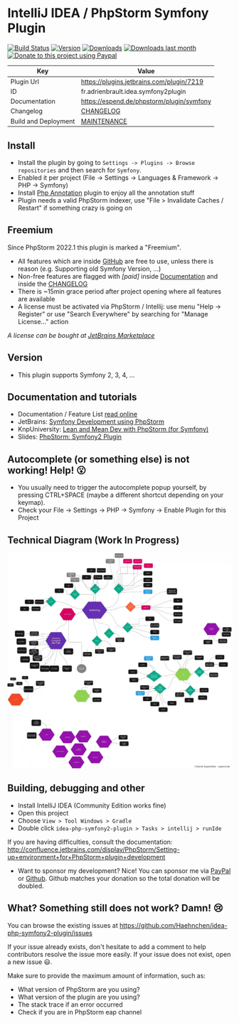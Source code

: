 IntelliJ IDEA / PhpStorm Symfony Plugin
========================
[![Build Status](https://github.com/Haehnchen/idea-php-symfony2-plugin/actions/workflows/gradle.yml/badge.svg?branch=master)](https://github.com/Haehnchen/idea-php-symfony2-plugin/actions/workflows/gradle.yml)
[![Version](http://phpstorm.espend.de/badge/7219/version)](https://plugins.jetbrains.com/plugin/7219)
[![Downloads](http://phpstorm.espend.de/badge/7219/downloads)](https://plugins.jetbrains.com/plugin/7219)
[![Downloads last month](http://phpstorm.espend.de/badge/7219/last-month)](https://plugins.jetbrains.com/plugin/7219)
[![Donate to this project using Paypal](https://img.shields.io/badge/paypal-donate-yellow.svg)](https://www.paypal.me/DanielEspendiller)

| Key                  | Value                                     |
|----------------------|-------------------------------------------|
| Plugin Url           | https://plugins.jetbrains.com/plugin/7219 |
| ID                   | fr.adrienbrault.idea.symfony2plugin       |
| Documentation        | https://espend.de/phpstorm/plugin/symfony |
| Changelog            | [CHANGELOG](CHANGELOG.md)                 |
| Build and Deployment | [MAINTENANCE](MAINTENANCE.md)             |

Install
---------------------
* Install the plugin by going to `Settings -> Plugins -> Browse repositories` and then search for `Symfony`.
* Enabled it per project (File -> Settings -> Languages & Framework -> PHP -> Symfony)
* Install [Php Annotation](http://plugins.jetbrains.com/plugin/7320) plugin to enjoy all the annotation stuff
* Plugin needs a valid PhpStorm indexer, use "File > Invalidate Caches / Restart" if something crazy is going on

Freemium
---------------------

Since PhpStorm 2022.1 this plugin is marked a "Freemium".

* All features which are inside [GitHub](https://github.com/Haehnchen/idea-php-symfony2-plugin) are free to use, unless there is reason (e.g. Supporting old Symfony Version, ...) 
* Non-free features are flagged with _[paid]_ inside [Documentation](https://espend.de/phpstorm/plugin/symfony) and inside the [CHANGELOG](https://github.com/Haehnchen/idea-php-symfony2-plugin/blob/master/CHANGELOG.md)  
* There is ~15min grace period after project opening where all features are available
* A license must be activated via PhpStorm / Intellij: use menu "Help -> Register" or use "Search Everywhere" by searching for "Manage License..." action 

_A license can be bought at [JetBrains Marketplace](https://plugins.jetbrains.com/plugin/7219-symfony-support/pricing)_

Version
---------------------

* This plugin supports Symfony 2, 3, 4, ...

Documentation and tutorials
---------------------

* Documentation / Feature List [read online](https://espend.de/phpstorm/plugin/symfony)
* JetBrains: [Symfony Development using PhpStorm](https://confluence.jetbrains.com/display/PhpStorm/Symfony+Development+using+PhpStorm)
* KnpUniversity: [Lean and Mean Dev with PhpStorm (for Symfony)](https://knpuniversity.com/screencast/phpstorm)
* Slides: [PhpStorm: Symfony2 Plugin](https://www.slideshare.net/Haehnchen/phpstorm-symfony2-plugin)

Autocomplete (or something else) is not working! Help! :open_mouth:
-------------------------------------------------------------------

* You usually need to trigger the autocomplete popup yourself, by pressing CTRL+SPACE (maybe a different shortcut depending on your keymap).
* Check your File -> Settings -> PHP -> Symfony -> Enable Plugin for this Project

Technical Diagram (Work In Progress)
--------------------

![Symfony Plugin Technical Diagram](plugin-diagram.webp)

Building, debugging and other
--------------------

* Install IntelliJ IDEA (Community Edition works fine)
* Open this project
* Choose `View > Tool Windows > Gradle`
* Double click `idea-php-symfony2-plugin > Tasks > intellij > runIde`

If you are having difficulties, consult the documentation: http://confluence.jetbrains.com/display/PhpStorm/Setting-up+environment+for+PhpStorm+plugin+development

* Want to sponsor my development? Nice! You can sponsor me via [PayPal](https://www.paypal.com/cgi-bin/webscr?cmd=_s-xclick&hosted_button_id=5ZTGW6H4Y7MT8) or [Github](https://github.com/sponsors/Haehnchen). Github matches your donation so the total donation will be doubled. 

What? Something still does not work? Damn! :cry:
------------------------------------------------

You can browse the existing issues at https://github.com/Haehnchen/idea-php-symfony2-plugin/issues

If your issue already exists, don't hesitate to add a comment to help contributors resolve the issue more easily.
If your issue does not exist, open a new issue :smiley:.

Make sure to provide the maximum amount of information, such as:
* What version of PhpStorm are you using?
* What version of the plugin are you using?
* The stack trace if an error occurred
* Check if you are in PhpStorm eap channel
